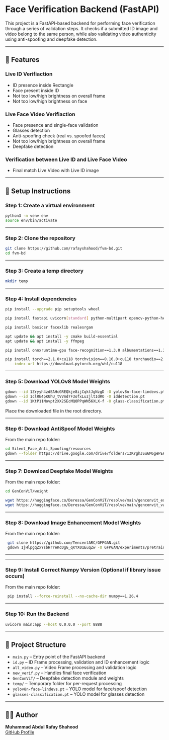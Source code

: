 # Face Verification Backend (FastAPI)

This project is a FastAPI-based backend for performing face verification through a series of validation steps. It checks if a submitted ID image and video belong to the same person, while also validating video authenticity using anti-spoofing and deepfake detection.

---

## 🔧 Features
### Live ID Verifiaction
- ID presence inside Rectangle
- Face present inside ID
- Not too low/high brightness on overall frame
- Not too low/high brightness on face

### Live Face Video Verifiaction
- Face presence and single-face validation
- Glasses detection
- Anti-spoofing check (real vs. spoofed faces)
- Not too low/high brightness on overall frame
- Deepfake detection 

### Verification between Live ID and Live Face Video
- Final match Live Video with Live ID image

---

## 🚀 Setup Instructions

### Step 1: Create a virtual environment

```bash
python3 -m venv env
source env/bin/activate
```

---

### Step 2: Clone the repository

```bash
git clone https://github.com/rafayshahood/fvm-bd.git
cd fvm-bd
```

---

### Step 3: Create a temp directory

```bash
mkdir temp
```

---

### Step 4: Install dependencies

```bash
pip install --upgrade pip setuptools wheel

pip install fastapi uvicorn[standard] python-multipart opencv-python-headless numpy pillow shutilwhich ultralytics insightface mediapipe scikit-learn gdown 

pip install basicsr facexlib realesrgan

apt update && apt install -y cmake build-essential
apt update && apt install -y ffmpeg

pip install onnxruntime-gpu face-recognition==1.3.0 albumentations==1.3.0 decord==0.6.0 timm==0.6.5

pip install torch==2.1.0+cu118 torchvision==0.16.0+cu118 torchaudio==2.1.0+cu118 \
  --index-url https://download.pytorch.org/whl/cu118
```

---

### Step 5: Download YOLOv8 Model Weights

```bash
gdown --id 1Zryyh4zdEAHcGREQkje8ijCqktJgNzgD -O yolov8n-face-lindevs.pt
gdown --id 1clRE4pKUhU_tVVmd7F3ofxLuzjltIdRO -O iddetection.pt
gdown --id 1KtP11Novpt2XX2SEcMQOPPqWN56XLX-f -O glass-classification.pt

```

Place the downloaded file in the root directory.

---

### Step 6: Download AntiSpoof Model Weights
From the main repo folder:

```bash
cd Silent_Face_Anti_Spoofing/resources
gdown --folder https://drive.google.com/drive/folders/13KYghJSu6M6gePEKfJUAxZAn9wGt9B0B
```

---

### Step 7: Download Deepfake Model Weights
From the main repo folder:
```bash
cd GenConViT/weight

wget https://huggingface.co/Deressa/GenConViT/resolve/main/genconvit_ed_inference.pth
wget https://huggingface.co/Deressa/GenConViT/resolve/main/genconvit_vae_inference.pth
```

---

### Step 8: Download Image Enhancement Model Weights
From the main repo folder:
```bash
 git clone https://github.com/TencentARC/GFPGAN.git
 gdown 1jHlpgqZxYsbHrreKcDgG_qKYX01EuqZw -O GFPGAN/experiments/pretrained_models/GFPGANv1.3.pth
```

---

---

### Step 9: Install Correct Numpy Version (Optional if library issue occurs)
From the main repo folder:
```bash
 pip install --force-reinstall --no-cache-dir numpy==1.26.4

```

---

### Step 10: Run the Backend

```bash
uvicorn main:app --host 0.0.0.0 --port 8888
```

---

## 📂 Project Structure

- `main.py` – Entry point of the FastAPI backend
- `id.py` – ID Frame processing, validation and ID enhancement logic
- `all_video.py` – Video Frame processing and validation logic
- `new_verif.py` – Handles final face verification
- `GenConViT/` – Deepfake detection module and weights
- `temp/` – Temporary folder for per-request processing
- `yolov8n-face-lindevs.pt` – YOLO model for face/spoof detection
- `glasses-classification.pt` – YOLO model for glasses detection

---


## 👨‍💻 Author

**Muhammad Abdul Rafay Shahood**  
[GitHub Profile](https://github.com/rafayshahood)
